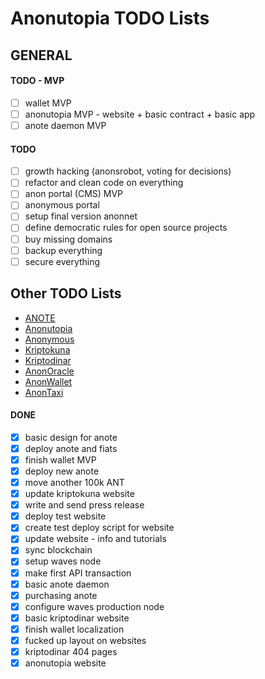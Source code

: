 # Anonutopia TODO Lists

## GENERAL

#### TODO - MVP

- [ ] wallet MVP
- [ ] anonutopia MVP - website + basic contract + basic app
- [ ] anote daemon MVP

#### TODO

- [ ] growth hacking (anonsrobot, voting for decisions)
- [ ] refactor and clean code on everything
- [ ] anon portal (CMS) MVP
- [ ] anonymous portal
- [ ] setup final version anonnet
- [ ] define democratic rules for open source projects
- [ ] buy missing domains
- [ ] backup everything
- [ ] secure everything

## Other TODO Lists

- [ANOTE](anote.md)
- [Anonutopia](anonutopia.md)
- [Anonymous](anonymous.md)
- [Kriptokuna](kriptokuna.md)
- [Kriptodinar](kriptodinar.md)
- [AnonOracle](anonoracle.md)
- [AnonWallet](anonwallet.md)
- [AnonTaxi](anontaxi.md)

#### DONE

- [x] basic design for anote
- [x] deploy anote and fiats
- [x] finish wallet MVP
- [x] deploy new anote
- [x] move another 100k ANT
- [x] update kriptokuna website
- [x] write and send press release
- [x] deploy test website
- [x] create test deploy script for website
- [x] update website - info and tutorials
- [x] sync blockchain
- [x] setup waves node
- [x] make first API transaction
- [x] basic anote daemon
- [x] purchasing anote
- [x] configure waves production node 
- [x] basic kriptodinar website
- [x] finish wallet localization
- [x] fucked up layout on websites
- [x] kriptodinar 404 pages
- [x] anonutopia website
